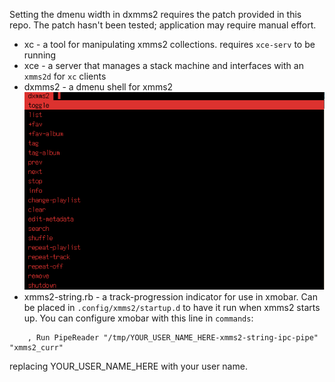 Setting the dmenu width in dxmms2 requires the patch provided in this repo. The patch hasn't been tested; application may require manual effort.

* xc - a tool for manipulating xmms2 collections. requires `xce-serv` to be running
* xce - a server that manages a stack machine and interfaces with an `xmms2d` for `xc` clients
* dxmms2 - a dmenu shell for xmms2
  ![dxmms2 screenie](/dxmms2.png)
* xmms2-string.rb - a track-progression indicator for use in xmobar. Can be placed in `.config/xmms2/startup.d` to have it run when xmms2 starts up.
  You can configure xmobar with this line in `commands`: 
```
    , Run PipeReader "/tmp/YOUR_USER_NAME_HERE-xmms2-string-ipc-pipe" "xmms2_curr"
```
  replacing YOUR_USER_NAME_HERE with your user name.
